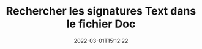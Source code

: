 ---
############################# Static ############################
layout: "auto-gen-signature"
date: 2022-03-01T15:12:22
draft: false
operation: Search
signaturetype: Text
fileformat: Doc
productName: .NET
lang: fr
productCode: net
otherformats: pdf doc docx docm dot dotm dotx odt ott rtf xls xlsx xlsm xlsb csv ods ots xltx xltm ppt pptx pps ppsx odp otp potx potm pptm ppsm
breadcrumb: Search Text signatures at Doc with C#

############################# Head ############################
head_title: "Rechercher les signatures Text dans le fichier Doc dans C#"
head_description: "Utilisez .NET pour rechercher des signatures Text dans des fichiers Doc en utilisant quelques lignes de code."

############################# Header ############################
title: "Rechercher les signatures Text dans le fichier Doc"
description: "L'API native .NET permet de rechercher des signatures Text dans des fichiers Doc déjà signés. Effectuez une recherche avancée de signature électronique dans vos documents Doc en utilisant quelques lignes de code."
bg_image: "https://cms.admin.containerize.com/templates/aspose/App_Themes/V3/images/bg/header1.png"
bg_overlay: false
button:
    enable: true

############################# SubMenu ############################
submenu:
    enable: true

    left:
        img_alt: "GroupDocs.Signature for .NET"
        image: "https://cms.admin.containerize.com/templates/groupdocs/images/product-logos/90x90-noborder/groupdocsature-net.png"
        product: "GroupDocs.Signature"
        platform: ".NET"



############################# About ############################
about:
    enable: true
    title: "À propos de l'API GroupDocs.Signature for .NET"
    content: |
        [GroupDocs.Signature for .NET](https://products.groupdocs.com/signature/net/) fournit l'API .NET pour le traitement de documents à l'aide de divers types de signature tels que des textes, des images, des certificats numériques, des codes-barres, des codes QR, des tampons ou des métadonnées. Les utilisateurs peuvent ajouter, supprimer, mettre à jour, vérifier ou rechercher des signatures électroniques dans des fichiers PDF, des documents MS Word, des classeurs MS Excel, des présentations MS PowerPoint, des fichiers Adobe Photoshop et divers formats d'image, avec une prise en charge supplémentaire pour la personnalisation des propriétés des signatures selon les besoins.
    

############################# Steps ############################
steps:
    enable: true
    title_left: "Comment rechercher des signatures Text dans Doc"
    content_left: |
        [GroupDocs.Signature for .NET](https://products.groupdocs.com/signature/net/) permet aux développeurs de .NET de rechercher plus facilement des signatures Text dans des fichiers Doc à partir de leurs applications en mettant en œuvre quelques étapes simples.
        
        * Créez une nouvelle instance de la classe Signature et transmettez le chemin du document source en tant que paramètre du constructeur.
        * Instanciez l'objet SearchOptions selon vos besoins et spécifiez les options de recherche.
        * Appelez la méthode Search de l'instance de classe Signature et transmettez-lui SearchOptions.
        * Traitez les résultats de recherche en fonction de vos demandes.

    title_right: "Configuration requise"
    content_right: |
        GroupDocs.Signature for .NET sont pris en charge sur toutes les principales plates-formes et systèmes d'exploitation. Avant d'exécuter le code ci-dessous, assurez-vous que les prérequis suivants sont installés sur votre système.

        * Systèmes d'exploitation : Microsoft Windows, Linux, MacOS
        * Environnements de développement : Microsoft Visual Studio, Xamarin, MonoDevelop
        * Frameworks: .NET Framework, .NET Standard, .NET Core, Mono
        * Téléchargez la dernière version de GroupDocs.Signature for .NET depuis [Nuget](https://www.nuget.org/packages/groupdocs.signature)
         
    code: |
        ```csharp    
                
        // Set up input Doc file
        string filePath = "input.doc";

        // Instantiate Signature for input file
        using (GroupDocs.Signature.Signature signature = new GroupDocs.Signature.Signature(filePath))
        {
                //Create search options
                TextSearchOptions options = new TextSearchOptions()
                {
                    // specify special pages to search on 
                    AllPages = false,
                    // single page number
                    PageNumber = 1,
                    // specify text match type
                    MatchType = TextMatchType.Contains,
                    // specify text pattern to search
                    Text = "Text signature"
                };

                // search for Text signatures in Doc document
                List<TextSignature> signatures = signature.Search<TextSignature>(options);

                // process signatures which were found                
                foreach (TextSignature item in signatures)
                {
                    //...
                }
        }

        ```

############################# Demos ############################
demos:
    enable: true
    title: "Rechercher Text signatures électroniques Démo en direct"
    content: |
       Recherchez dès maintenant dans le document diverses signatures électroniques dans des fichiers Doc en visitant le site Web [GroupDocs.Signature App](https://products.groupdocs.app/signature/family).

        
############################# More Formats ############################
more_formats:
    enable: true
    title: "Rechercher d'autres signatures Text à l'aide de C#"
    content: |
        "Recherche de signatures électroniques dans divers documents. Trouvez des signatures à partir de l'un des formats de fichiers populaires, comme indiqué ci-dessous."
    format: 
           
       
back_to_top:
    enable: true
---